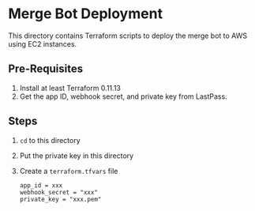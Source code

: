 # Merge Bot Deployment

This directory contains Terraform scripts to deploy the merge bot to AWS using
EC2 instances.

## Pre-Requisites

1. Install at least Terraform 0.11.13
1. Get the app ID, webhook secret, and private key from LastPass.

## Steps

1. `cd` to this directory
1. Put the private key in this directory
1. Create a `terraform.tfvars` file

    ```
    app_id = xxx
    webhook_secret = "xxx"
    private_key = "xxx.pem"
    ```
